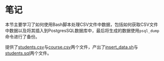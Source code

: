 # 笔记

本节主要学习了如何使用Bash脚本处理CSV文件中数据，包括如何获取CSV文件中数据以及将其插入到PostgresSQL数据库中，最后将生成的数据使用`psql_dump`命令进行了备份。

提供了[students.csv](https://github.com/Murphyiii/FCC/blob/main/Relational-Database/Learn-SQL-by-Building-a-Student-Database-Part-1/students.csv)与[course.csv](https://github.com/Murphyiii/FCC/blob/main/Relational-Database/Learn-SQL-by-Building-a-Student-Database-Part-1/courses.csv)两个文件，产出了[insert_data.sh](https://github.com/Murphyiii/FCC/blob/main/Relational-Database/Learn-SQL-by-Building-a-Student-Database-Part-1/insert_data.sh)与[students.sql](https://github.com/Murphyiii/FCC/blob/main/Relational-Database/Learn-SQL-by-Building-a-Student-Database-Part-1/students.sql)两个文件。
